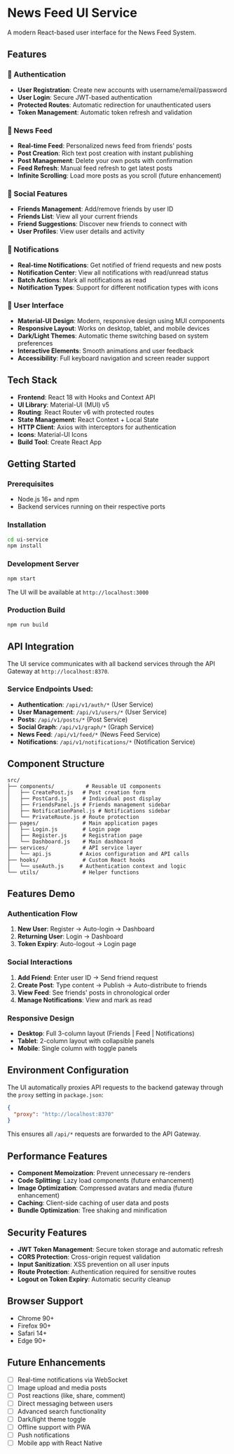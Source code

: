# News Feed UI Service

A modern React-based user interface for the News Feed System.

## Features

### 🔐 Authentication
- **User Registration**: Create new accounts with username/email/password
- **User Login**: Secure JWT-based authentication
- **Protected Routes**: Automatic redirection for unauthenticated users
- **Token Management**: Automatic token refresh and validation

### 📰 News Feed
- **Real-time Feed**: Personalized news feed from friends' posts
- **Post Creation**: Rich text post creation with instant publishing
- **Post Management**: Delete your own posts with confirmation
- **Feed Refresh**: Manual feed refresh to get latest posts
- **Infinite Scrolling**: Load more posts as you scroll (future enhancement)

### 👥 Social Features
- **Friends Management**: Add/remove friends by user ID
- **Friends List**: View all your current friends
- **Friend Suggestions**: Discover new friends to connect with
- **User Profiles**: View user details and activity

### 🔔 Notifications
- **Real-time Notifications**: Get notified of friend requests and new posts
- **Notification Center**: View all notifications with read/unread status
- **Batch Actions**: Mark all notifications as read
- **Notification Types**: Support for different notification types with icons

### 🎨 User Interface
- **Material-UI Design**: Modern, responsive design using MUI components
- **Responsive Layout**: Works on desktop, tablet, and mobile devices
- **Dark/Light Themes**: Automatic theme switching based on system preferences
- **Interactive Elements**: Smooth animations and user feedback
- **Accessibility**: Full keyboard navigation and screen reader support

## Tech Stack

- **Frontend**: React 18 with Hooks and Context API
- **UI Library**: Material-UI (MUI) v5
- **Routing**: React Router v6 with protected routes
- **State Management**: React Context + Local State
- **HTTP Client**: Axios with interceptors for authentication
- **Icons**: Material-UI Icons
- **Build Tool**: Create React App

## Getting Started

### Prerequisites
- Node.js 16+ and npm
- Backend services running on their respective ports

### Installation

```bash
cd ui-service
npm install
```

### Development Server

```bash
npm start
```

The UI will be available at `http://localhost:3000`

### Production Build

```bash
npm run build
```

## API Integration

The UI service communicates with all backend services through the API Gateway at `http://localhost:8370`.

### Service Endpoints Used:
- **Authentication**: `/api/v1/auth/*` (User Service)
- **User Management**: `/api/v1/users/*` (User Service)
- **Posts**: `/api/v1/posts/*` (Post Service)
- **Social Graph**: `/api/v1/graph/*` (Graph Service)
- **News Feed**: `/api/v1/feed/*` (News Feed Service)
- **Notifications**: `/api/v1/notifications/*` (Notification Service)

## Component Structure

```
src/
├── components/          # Reusable UI components
│   ├── CreatePost.js   # Post creation form
│   ├── PostCard.js     # Individual post display
│   ├── FriendsPanel.js # Friends management sidebar
│   ├── NotificationPanel.js # Notifications sidebar
│   └── PrivateRoute.js # Route protection
├── pages/              # Main application pages
│   ├── Login.js        # Login page
│   ├── Register.js     # Registration page
│   └── Dashboard.js    # Main dashboard
├── services/           # API service layer
│   └── api.js         # Axios configuration and API calls
├── hooks/              # Custom React hooks
│   └── useAuth.js     # Authentication context and logic
└── utils/              # Helper functions
```

## Features Demo

### Authentication Flow
1. **New User**: Register → Auto-login → Dashboard
2. **Returning User**: Login → Dashboard
3. **Token Expiry**: Auto-logout → Login page

### Social Interactions
1. **Add Friend**: Enter user ID → Send friend request
2. **Create Post**: Type content → Publish → Auto-distribute to friends
3. **View Feed**: See friends' posts in chronological order
4. **Manage Notifications**: View and mark as read

### Responsive Design
- **Desktop**: Full 3-column layout (Friends | Feed | Notifications)
- **Tablet**: 2-column layout with collapsible panels
- **Mobile**: Single column with toggle panels

## Environment Configuration

The UI automatically proxies API requests to the backend gateway through the `proxy` setting in `package.json`:

```json
{
  "proxy": "http://localhost:8370"
}
```

This ensures all `/api/*` requests are forwarded to the API Gateway.

## Performance Features

- **Component Memoization**: Prevent unnecessary re-renders
- **Code Splitting**: Lazy load components (future enhancement)
- **Image Optimization**: Compressed avatars and media (future enhancement)
- **Caching**: Client-side caching of user data and posts
- **Bundle Optimization**: Tree shaking and minification

## Security Features

- **JWT Token Management**: Secure token storage and automatic refresh
- **CORS Protection**: Cross-origin request validation
- **Input Sanitization**: XSS prevention on all user inputs
- **Route Protection**: Authentication required for sensitive routes
- **Logout on Token Expiry**: Automatic security cleanup

## Browser Support

- Chrome 90+
- Firefox 90+
- Safari 14+
- Edge 90+

## Future Enhancements

- [ ] Real-time notifications via WebSocket
- [ ] Image upload and media posts
- [ ] Post reactions (like, share, comment)
- [ ] Direct messaging between users
- [ ] Advanced search functionality
- [ ] Dark/light theme toggle
- [ ] Offline support with PWA
- [ ] Push notifications
- [ ] Mobile app with React Native